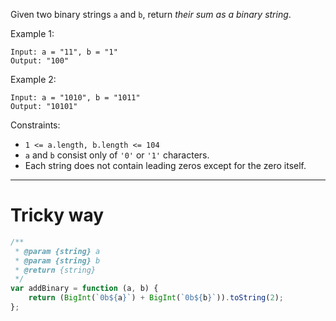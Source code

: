 Given two binary strings `a` and `b`, return _their sum as a binary string_.

Example 1:

```
Input: a = "11", b = "1"
Output: "100"
```

Example 2:

```
Input: a = "1010", b = "1011"
Output: "10101"
```

Constraints:

-   `1 <= a.length, b.length <= 104`
-   `a` and `b` consist only of `'0'` or `'1'` characters.
-   Each string does not contain leading zeros except for the zero itself.

---

# Tricky way

```js
/**
 * @param {string} a
 * @param {string} b
 * @return {string}
 */
var addBinary = function (a, b) {
    return (BigInt(`0b${a}`) + BigInt(`0b${b}`)).toString(2);
};
```
